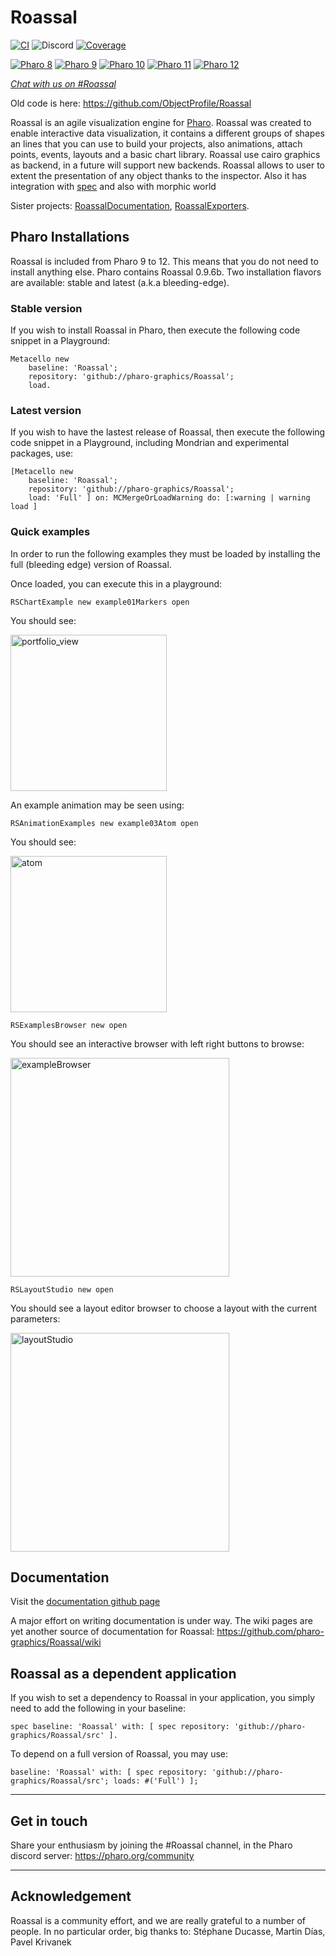 # Roassal
[![CI](https://github.com/pharo-graphics/Roassal/actions/workflows/runTests.yml/badge.svg)](https://github.com/pharo-graphics/Roassal/actions/workflows/runTests.yml)
![Discord](https://img.shields.io/discord/223421264751099906)
[![Coverage](https://raw.githubusercontent.com/pharo-graphics/Roassal/master/ci_data/coverageBadge.svg)](https://github.com/pharo-graphics/Roassal/blob/master/ci_data/coverage.png)

[![Pharo 8](https://img.shields.io/badge/Pharo-8.0-%23aac9ff.svg)](https://pharo.org/download)
[![Pharo 9](https://img.shields.io/badge/Pharo-9.0-%23aac9ff.svg)](https://pharo.org/download)
[![Pharo 10](https://img.shields.io/badge/Pharo-10-%23aac9ff.svg)](https://pharo.org/download)
[![Pharo 11](https://img.shields.io/badge/Pharo-11-%23aac9ff.svg)](https://pharo.org/download)
[![Pharo 12](https://img.shields.io/badge/Pharo-12-%23aac9ff.svg)](https://pharo.org/download)

[*Chat with us on #Roassal*](https://discord.gg/QewZMZa)

Old code is here: https://github.com/ObjectProfile/Roassal

Roassal is an agile visualization engine for [Pharo](http://pharo.org). Roassal was created to enable interactive data visualization, it contains a different groups of shapes an lines that you can use to build your projects, also animations, attach points, events, layouts and a basic chart library.
Roassal use cairo graphics as backend, in a future will support new backends.
Roassal allows to user to extent the presentation of any object thanks to the inspector. Also it has integration with [spec](https://github.com/pharo-spec/Spec) and also with morphic world

Sister projects: [RoassalDocumentation](https://github.com/pharo-graphics/RoassalDocumentation), [RoassalExporters](https://github.com/pharo-graphics/RoassalExporters).

## Pharo Installations
Roassal is included from Pharo 9 to 12. This means that you do not need to install anything else. Pharo contains Roassal 0.9.6b.
Two installation flavors are available: stable and latest (a.k.a bleeding-edge).

### Stable version
If you wish to install Roassal in Pharo, then execute the following code snippet in a Playground:

```Smalltalk
Metacello new
    baseline: 'Roassal';
    repository: 'github://pharo-graphics/Roassal';
    load.
```

### Latest version
If you wish to have the lastest release of Roassal, then execute the following code snippet in a Playground, including Mondrian and experimental packages, use:

```Smalltalk
[Metacello new
    baseline: 'Roassal';
    repository: 'github://pharo-graphics/Roassal';
    load: 'Full' ] on: MCMergeOrLoadWarning do: [:warning | warning load ]
```

### Quick examples
In order to run the following examples they must be loaded by installing the full (bleeding edge) version of Roassal.

Once loaded, you can execute this in a playground:

```Smalltalk
RSChartExample new example01Markers open
```

You should see:

<img width="250" height="250" alt="portfolio_view" src="https://user-images.githubusercontent.com/10532890/84400888-9afc6180-abd0-11ea-8258-4bbcbee7bd15.png">


An example animation may be seen using:

```Smalltalk
RSAnimationExamples new example03Atom open
```
You should see:

<img width="250" height="250" alt="atom" src="https://github.com/pharo-graphics/Roassal/raw/master/images/example03atom.gif?raw=true">

```Smalltalk
RSExamplesBrowser new open
```
You should see an interactive browser with left right buttons to browse:

<img height="350" alt="exampleBrowser" src="https://github.com/pharo-graphics/Roassal/raw/master/images/exampleBrowser.png?raw=true">

```Smalltalk
RSLayoutStudio new open
```
You should see a layout editor browser to choose a layout with the current parameters:

<img height="350" alt="layoutStudio" src="https://github.com/pharo-graphics/Roassal/raw/master/images/layoutStudio.png?raw=true">

## Documentation

Visit the [documentation github page](https://github.com/pharo-graphics/RoassalDocumentation)

A major effort on writing documentation is under way. The wiki pages are yet another source of documentation for Roassal: https://github.com/pharo-graphics/Roassal/wiki

## Roassal as a dependent application
If you wish to set a dependency to Roassal in your application, you simply need to add the following in your baseline:

```Smalltalk
spec baseline: 'Roassal' with: [ spec repository: 'github://pharo-graphics/Roassal/src' ].
```

To depend on a full version of Roassal, you may use:

```Smalltalk
baseline: 'Roassal' with: [ spec repository: 'github://pharo-graphics/Roassal/src'; loads: #('Full') ];
```
_____
## Get in touch
Share your enthusiasm by joining the #Roassal channel, in the Pharo discord server: https://pharo.org/community
_____
## Acknowledgement

Roassal is a community effort, and we are really grateful to a number of people. In no particular order, big thanks to:
Stéphane Ducasse, Martin Días, Pavel Krivanek
